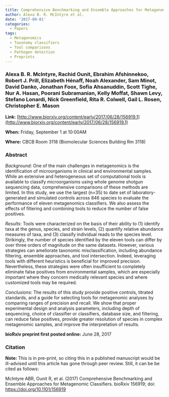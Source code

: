 ```yaml
---
title: Comprehensive Benchmarking and Ensemble Approaches for Metagenomic Classifiers
author: Alexa B. R. McIntyre et al.
date: '2017-09-01'
categories:
  - Papers
tags:
  - Metagenomics
  - Taxonomy classifiers
  - Tool comparisons
  - Pathogen detection
  - Preprints
---
```


### Alexa B. R. McIntyre, Rachid Ounit, Ebrahim Afshinnekoo, Robert J. Prill, Elizabeth Hénaff, Noah Alexander, Sam Minot, David Danko, Jonathan Foox, Sofia Ahsanuddin, Scott Tighe, Nur A. Hasan, Poorani Subramanian, Kelly Moffat, Shawn Levy, Stefano Lonardi, Nick Greenfield, Rita R. Colwell, Gail L. Rosen, Christopher E. Mason

**Link:** [http://www.biorxiv.org/content/early/2017/06/28/156919.1](http://www.biorxiv.org/content/early/2017/06/28/156919.1)

**When:** Friday, September 1 at 10:00AM

**Where:** CBCB Room 3118 (Biomolecular Sciences Building Rm 3118)

### Abstract

*Background*: One of the main challenges in metagenomics is the identification of microorganisms in clinical and environmental samples. While an extensive and heterogeneous set of computational tools is available to classify microorganisms using whole genome shotgun sequencing data, comprehensive comparisons of these methods are limited. In this study, we use the largest (n=35) to date set of laboratory-generated and simulated controls across 846 species to evaluate the performance of eleven metagenomics classifiers. We also assess the effects of filtering and combining tools to reduce the number of false positives.

*Results*: Tools were characterized on the basis of their ability to (1) identify taxa at the genus, species, and strain levels, (2) quantify relative abundance measures of taxa, and (3) classify individual reads to the species level. Strikingly, the number of species identified by the eleven tools can differ by over three orders of magnitude on the same datasets. However, various strategies can ameliorate taxonomic misclassification, including abundance filtering, ensemble approaches, and tool intersection. Indeed, leveraging tools with different heuristics is beneficial for improved precision. Nevertheless, these strategies were often insufficient to completely eliminate false positives from environmental samples, which are especially important where they concern medically relevant species and where customized tools may be required.

*Conclusions*: The results of this study provide positive controls, titrated standards, and a guide for selecting tools for metagenomic analyses by comparing ranges of precision and recall. We show that proper experimental design and analysis parameters, including depth of sequencing, choice of classifier or classifiers, database size, and filtering, can reduce false positives, provide greater resolution of species in complex metagenomic samples, and improve the interpretation of results.

**bioRxiv preprint first posted online:** June 28, 2017

### Citation

**Note:** This is in pre-print, so citing this in a published manuscript would be ill-advised until this article has gone through peer review. Still, it can be be cited as follows:

McIntyre ABR, Ounit R, et al. (2017) Comprehensive Benchmarking and Ensemble Approaches for Metagenomic Classifiers. bioRxiv 156919; doi: https://doi.org/10.1101/156919


